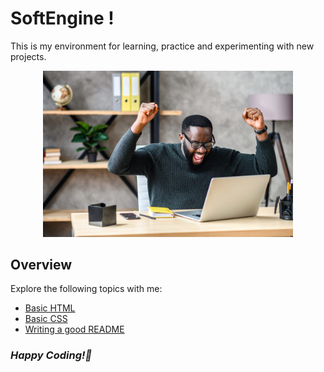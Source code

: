 # SoftEngine !
This is my environment for learning, practice and experimenting with new projects.
<center><img src="images/learn.jpeg" width="400" title="Excited Learner"></center>  

## Overview
Explore the following topics with me:  
- [Basic HTML](Practice/HTML-Practice/README.md)
- [Basic CSS](Practice/CSS-Practice/)
- [Writing a good README](README-Tutorial)  

### ***Happy Coding!🫡***